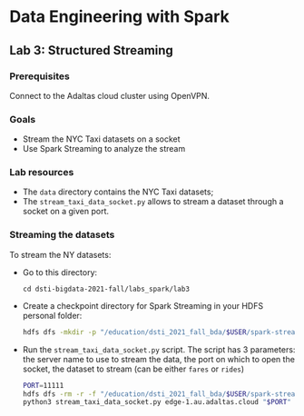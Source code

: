 # Data Engineering with Spark

## Lab 3: Structured Streaming

### Prerequisites

Connect to the Adaltas cloud cluster using OpenVPN.

### Goals

- Stream the NYC Taxi datasets on a socket
- Use Spark Streaming to analyze the stream

### Lab resources

- The `data` directory contains the NYC Taxi datasets;
- The `stream_taxi_data_socket.py` allows to stream a dataset through a socket on a given port.

### Streaming the datasets

To stream the NY datasets:

- Go to this directory:
  ```
  cd dsti-bigdata-2021-fall/labs_spark/lab3
  ```
- Create a checkpoint directory for Spark Streaming in your HDFS personal folder:
  ```sh
  hdfs dfs -mkdir -p "/education/dsti_2021_fall_bda/$USER/spark-streaming/checkpoint"
  ```
- Run the `stream_taxi_data_socket.py` script. The script has 3 parameters: the server name to use to stream the data, the port on which to open the socket, the dataset to stream (can be either `fares` or `rides`)
  ```sh
  PORT=11111
  hdfs dfs -rm -r -f "/education/dsti_2021_fall_bda/$USER/spark-streaming/checkpoint/*"
  python3 stream_taxi_data_socket.py edge-1.au.adaltas.cloud "$PORT" fares
  ```
